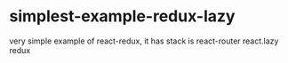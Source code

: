 # simplest-example-redux-lazy
very simple example of react-redux, it has stack is react-router react.lazy redux
